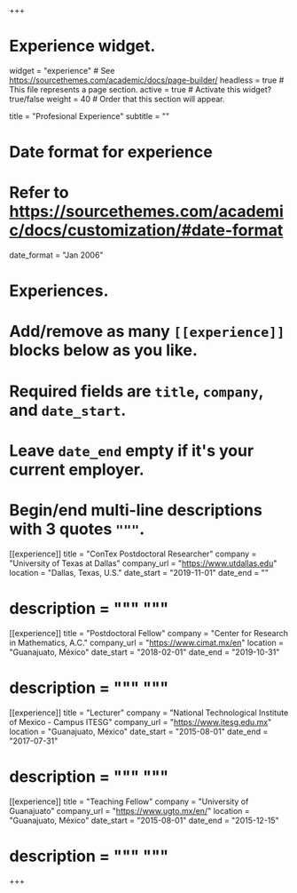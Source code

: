 +++
# Experience widget.
widget = "experience"  # See https://sourcethemes.com/academic/docs/page-builder/
headless = true  # This file represents a page section.
active = true  # Activate this widget? true/false
weight = 40  # Order that this section will appear.

title = "Profesional Experience"
subtitle = ""

# Date format for experience
#   Refer to https://sourcethemes.com/academic/docs/customization/#date-format
date_format = "Jan 2006"

# Experiences.
#   Add/remove as many `[[experience]]` blocks below as you like.
#   Required fields are `title`, `company`, and `date_start`.
#   Leave `date_end` empty if it's your current employer.
#   Begin/end multi-line descriptions with 3 quotes `"""`.
[[experience]]
  title = "ConTex Postdoctoral Researcher"
  company = "University of Texas at Dallas"
  company_url = "https://www.utdallas.edu"
  location = "Dallas, Texas, U.S."
  date_start = "2019-11-01"
  date_end = ""
#  description = """ """

[[experience]]
  title = "Postdoctoral Fellow"
  company = "Center for Research in Mathematics, A.C."
  company_url = "https://www.cimat.mx/en"
  location = "Guanajuato, México"
  date_start = "2018-02-01"
  date_end = "2019-10-31"
#  description = """ """

[[experience]]
  title = "Lecturer"
  company = "National Technological Institute of Mexico - Campus ITESG"
  company_url = "https://www.itesg.edu.mx"
  location = "Guanajuato, México"
  date_start = "2015-08-01"
  date_end = "2017-07-31"
#  description = """ """

[[experience]]
  title = "Teaching Fellow"
  company = "University of Guanajuato"
  company_url = "https://www.ugto.mx/en/"
  location = "Guanajuato, México"
  date_start = "2015-08-01"
  date_end = "2015-12-15"
#  description = """ """

+++
